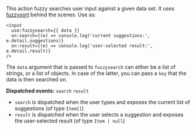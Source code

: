This action fuzzy searches user input against a given data set. It uses [fuzzysort](https://github.com/farzher/fuzzysort) behind the scenes. Use as:

```svelte
<input
  use:fuzzysearch={{ data }}
  on:search={(e) => console.log('current suggestions:', e.detail.suggestions)}
  on:result={(e) => console.log('user-selected result:', e.detail.result)}
/>
```

The `data` argument that is passed to `fuzzysearch` can either be a list of strings, or a list of objects. In case of the latter, you can pass a `key` that the data is then searched on.

**Dispatched events:** `search` `result`

- `search` is dispatched when the user types and exposes the current list of suggestions (of type `Item[]`)
- `result` is dispatched when the user selects a suggestion and exposes the user-selected result (of type `Item | null`)

